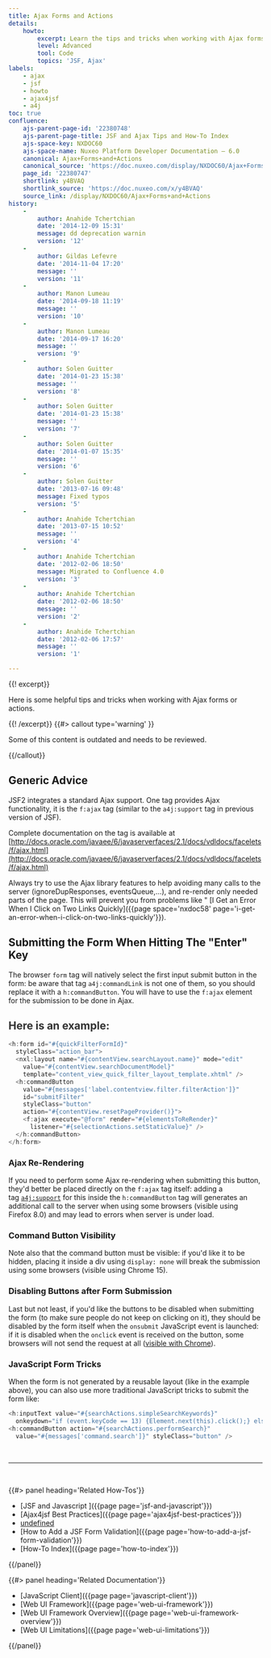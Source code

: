 ```yaml
---
title: Ajax Forms and Actions
details:
    howto:
        excerpt: Learn the tips and tricks when working with Ajax forms or actions.
        level: Advanced
        tool: Code
        topics: 'JSF, Ajax'
labels:
    - ajax
    - jsf
    - howto
    - ajax4jsf
    - a4j
toc: true
confluence:
    ajs-parent-page-id: '22380748'
    ajs-parent-page-title: JSF and Ajax Tips and How-To Index
    ajs-space-key: NXDOC60
    ajs-space-name: Nuxeo Platform Developer Documentation — 6.0
    canonical: Ajax+Forms+and+Actions
    canonical_source: 'https://doc.nuxeo.com/display/NXDOC60/Ajax+Forms+and+Actions'
    page_id: '22380747'
    shortlink: y4BVAQ
    shortlink_source: 'https://doc.nuxeo.com/x/y4BVAQ'
    source_link: /display/NXDOC60/Ajax+Forms+and+Actions
history:
    - 
        author: Anahide Tchertchian
        date: '2014-12-09 15:31'
        message: dd deprecation warnin
        version: '12'
    - 
        author: Gildas Lefevre
        date: '2014-11-04 17:20'
        message: ''
        version: '11'
    - 
        author: Manon Lumeau
        date: '2014-09-18 11:19'
        message: ''
        version: '10'
    - 
        author: Manon Lumeau
        date: '2014-09-17 16:20'
        message: ''
        version: '9'
    - 
        author: Solen Guitter
        date: '2014-01-23 15:38'
        message: ''
        version: '8'
    - 
        author: Solen Guitter
        date: '2014-01-23 15:38'
        message: ''
        version: '7'
    - 
        author: Solen Guitter
        date: '2014-01-07 15:35'
        message: ''
        version: '6'
    - 
        author: Solen Guitter
        date: '2013-07-16 09:48'
        message: Fixed typos
        version: '5'
    - 
        author: Anahide Tchertchian
        date: '2013-07-15 10:52'
        message: ''
        version: '4'
    - 
        author: Anahide Tchertchian
        date: '2012-02-06 18:50'
        message: Migrated to Confluence 4.0
        version: '3'
    - 
        author: Anahide Tchertchian
        date: '2012-02-06 18:50'
        message: ''
        version: '2'
    - 
        author: Anahide Tchertchian
        date: '2012-02-06 17:57'
        message: ''
        version: '1'

---
```

{{! excerpt}}

Here is some helpful tips and tricks when working with Ajax forms or actions.

{{! /excerpt}} {{#> callout type='warning' }}

Some of this content is outdated and needs to be reviewed.

{{/callout}}

## Generic Advice

JSF2 integrates a standard Ajax support. One tag provides Ajax functionality, it is the `f:ajax` tag (similar to the `a4j:support` tag in previous version of JSF).

Complete documentation on the tag is available at [http://docs.oracle.com/javaee/6/javaserverfaces/2.1/docs/vdldocs/facelets/f/ajax.html](http://docs.oracle.com/javaee/6/javaserverfaces/2.1/docs/vdldocs/facelets/f/ajax.html)

Always try to use the Ajax library features to help avoiding many calls to the server (ignoreDupResponses, eventsQueue,...), and re-render only needed parts of the page. This will prevent you from problems like " [I Get an Error When I Click on Two Links Quickly]({{page space='nxdoc58' page='i-get-an-error-when-i-click-on-two-links-quickly'}}).

## Submitting the Form When Hitting The "Enter" Key

The browser&nbsp;`form`&nbsp;tag will natively select the first input submit button in the form: be aware that tag&nbsp;`a4j:commandLink`&nbsp;is not one of them, so you should replace it with a&nbsp;`h:commandButton`. You will have to use the&nbsp;`f:ajax` element for the submission to be done in Ajax.

## <span style="color: rgb(51,51,51);">Here is an example:</span>

```js
<h:form id="#{quickFilterFormId}"
  styleClass="action_bar">
  <nxl:layout name="#{contentView.searchLayout.name}" mode="edit"
    value="#{contentView.searchDocumentModel}"
    template="content_view_quick_filter_layout_template.xhtml" />
  <h:commandButton
    value="#{messages['label.contentview.filter.filterAction']}"
    id="submitFilter"
    styleClass="button"
    action="#{contentView.resetPageProvider()}">
    <f:ajax execute="@form" render="#{elementsToReRender}" 
      listener="#{selectionActions.setStaticValue}" />
  </h:commandButton>
</h:form>

```

### Ajax Re-Rendering

If you need to perform some Ajax&nbsp;re-rendering when submitting this button, they'd better be placed directly on the&nbsp;`f:ajax` tag itself: adding a tag&nbsp;[`a4j:support`](http://a4jsupport)&nbsp;for this inside the&nbsp;`h:commandButton`&nbsp;tag will generates an additional call to the server when using some browsers (visible using Firefox 8.0) and may lead to errors when server is under load.

### Command Button Visibility

Note also that the command button must be visible: if you'd like it to be hidden, placing it inside a div using&nbsp;`display: none`&nbsp;will break the submission using some browsers (visible using Chrome 15).

### Disabling Buttons after Form Submission

Last but not least, if you'd like the buttons to be disabled when submitting the form (to make sure people do not keep on clicking on it), they should be disabled by the form itself when the&nbsp;`onsubmit`&nbsp;JavaScript event is launched: if it is disabled when the&nbsp;`onclick`&nbsp;event is received on the button, some browsers will not send the request at all ([visible with Chrome](http://www.google.com/support/forum/p/Chrome/thread?tid=152f74d4890dc84f&hl=en)).

### JavaScript Form Tricks

When the form is not generated by a reusable layout (like in the example above), you can also use more traditional JavaScript tricks to submit the form like:

```javascript
<h:inputText value="#{searchActions.simpleSearchKeywords}"
  onkeydown="if (event.keyCode == 13) {Element.next(this).click();} else return true;" />
<h:commandButton action="#{searchActions.performSearch}"
  value="#{messages['command.search']}" styleClass="button" />

```

&nbsp;

* * *

&nbsp;

<div class="row" data-equalizer data-equalize-on="medium"><div class="column medium-6">{{#> panel heading='Related How-Tos'}}

*   [JSF and Javascript ]({{page page='jsf-and-javascript'}})
*   [Ajax4jsf Best Practices]({{page page='ajax4jsf-best-practices'}})
*   [undefined]()
*   [How to Add a JSF Form Validation]({{page page='how-to-add-a-jsf-form-validation'}})
*   [How-To Index]({{page page='how-to-index'}})

{{/panel}}</div><div class="column medium-6">{{#> panel heading='Related Documentation'}}

*   [JavaScript Client]({{page page='javascript-client'}})
*   [Web UI Framework]({{page page='web-ui-framework'}})
*   [Web UI Framework Overview]({{page page='web-ui-framework-overview'}})
*   [Web UI Limitations]({{page page='web-ui-limitations'}})&nbsp;

{{/panel}}</div></div>